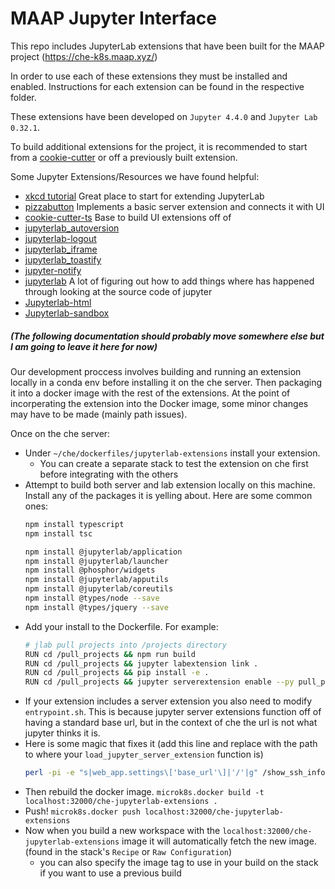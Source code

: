 # MAAP Jupyter Interface

This repo includes JupyterLab extensions that have been built for the MAAP project (https://che-k8s.maap.xyz/)

In order to use each of these extensions they must be installed and enabled. Instructions for each extension can be found in the respective folder. 

These extensions have been developed on `Jupyter 4.4.0` and `Jupyter Lab 0.32.1`.

To build additional extensions for the project, it is recommended to start from a [cookie-cutter](https://github.com/jupyterlab/extension-cookiecutter-ts) or off a previously built extension.

Some Jupyter Extensions/Resources we have found helpful:
* [xkcd tutorial](https://jupyterlab.readthedocs.io/en/stable/developer/xkcd_extension_tutorial.html) Great place to start for extending JupyterLab
* [pizzabutton](https://github.com/peterskipper/pizzabutton) Implements a basic server extension and connects it with UI
* [cookie-cutter-ts](https://github.com/jupyterlab/extension-cookiecutter-ts) Base to build UI extensions off of
* [jupyterlab_autoversion](https://github.com/timkpaine/jupyterlab_autoversion)
* [jupyterlab-logout](https://github.com/zgqallen/jupyterlab-logout)
* [jupyterlab_iframe](https://github.com/timkpaine/jupyterlab_iframe)
* [jupyterlab_toastify](https://github.com/fcollonval/jupyterlab_toastify)
* [jupyter-notify](https://github.com/ShopRunner/jupyter-notify)
* [jupyterlab](https://github.com/jupyterlab/jupyterlab) A lot of figuring out how to add things where has happened through looking at the source code of jupyter
* [Jupyterlab-html](https://github.com/mflevine/jupyterlab_html) 
* [Jupyterlab-sandbox](https://github.com/canavandl/jupyterlab_sandbox)

##### (The following documentation should probably move somewhere else but I am going to leave it here for now)
Our development proccess involves building and running an extension locally in a conda env before installing it on the che server. Then packaging it into a docker image with the rest of the extensions. At the point of incorperating the extension into the Docker image, some minor changes may have to be made (mainly path issues).

Once on the che server:
- Under `~/che/dockerfiles/jupyterlab-extensions` install your extension.
    - You can create a separate stack to test the extension on che first before integrating with the others
- Attempt to build both server and lab extension locally on this machine. Install any of the packages it is yelling about.  Here are some common ones:
    ```bash
    npm install typescript
    npm install tsc

    npm install @jupyterlab/application
    npm install @jupyterlab/launcher
    npm install @phosphor/widgets
    npm install @jupyterlab/apputils
    npm install @jupyterlab/coreutils
    npm install @types/node --save
    npm install @types/jquery --save
    ```
- Add your install to the Dockerfile. For example:
    ```bash
    # jlab pull projects into /projects directory
    RUN cd /pull_projects && npm run build
    RUN cd /pull_projects && jupyter labextension link .
    RUN cd /pull_projects && pip install -e .
    RUN cd /pull_projects && jupyter serverextension enable --py pull_projects --sys-prefix
    
    ```
- If your extension includes a server extension you also need to modify `entrypoint.sh`. This is because jupyter server extensions function off of having a standard base url, but in the context of che the url is not what jupyter thinks it is.
- Here is some magic that fixes it (add this line and replace with the path to where your `load_jupyter_server_extension` function is)
    ```bash
    perl -pi -e "s|web_app.settings\['base_url'\]|'/'|g" /show_ssh_info/show_ssh_info/__init__.py
    ```
- Then rebuild the docker image. `microk8s.docker build -t localhost:32000/che-jupyterlab-extensions .`
- Push! `microk8s.docker push localhost:32000/che-jupyterlab-extensions `
- Now when you build a new workspace with the `localhost:32000/che-jupyterlab-extensions` image it will automatically fetch the new image. (found in the stack's `Recipe` or `Raw Configuration`)
    - you can also specify the image tag to use in your build on the stack if you want to use a previous build